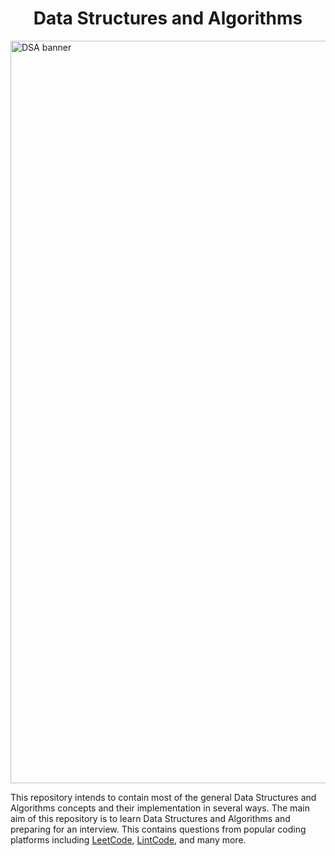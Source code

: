 <div align="center">
<h1>Data Structures and Algorithms</h1>
</div>

<div>
<img width="1188" alt="DSA banner" src="https://user-images.githubusercontent.com/64855541/135758397-513b4edf-a93f-477e-a78e-a80d7265bcd8.png">
</div>

This repository intends to contain most of the general Data Structures and Algorithms concepts and their implementation in several ways. The main aim of this repository is to learn Data Structures and Algorithms and preparing for an interview. This contains questions from popular coding platforms including [LeetCode](https://leetcode.com/), [LintCode](https://www.lintcode.com/), and many more.

